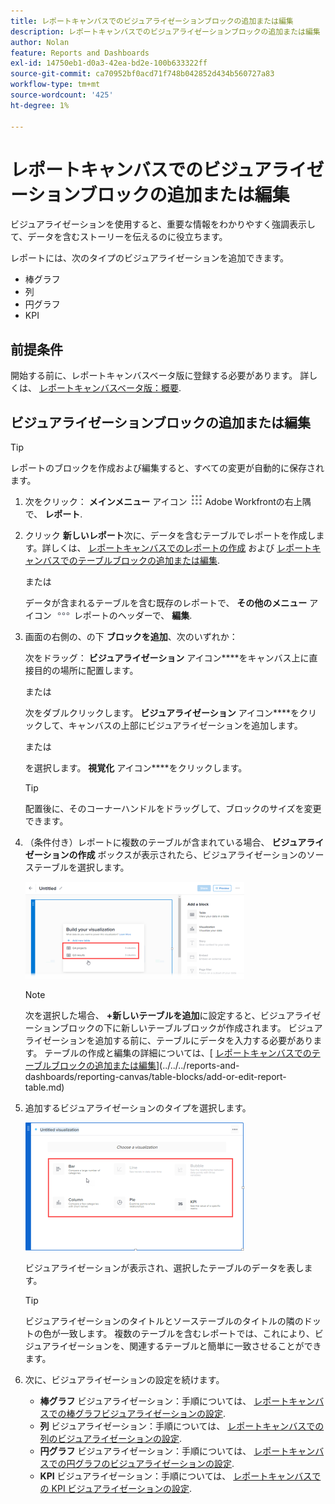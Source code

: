 ```yaml
---
title: レポートキャンバスでのビジュアライゼーションブロックの追加または編集
description: レポートキャンバスでのビジュアライゼーションブロックの追加または編集
author: Nolan
feature: Reports and Dashboards
exl-id: 14750eb1-d0a3-42ea-bd2e-100b633322ff
source-git-commit: ca70952bf0acd71f748b042852d434b560727a83
workflow-type: tm+mt
source-wordcount: '425'
ht-degree: 1%

---
```



# レポートキャンバスでのビジュアライゼーションブロックの追加または編集

ビジュアライゼーションを使用すると、重要な情報をわかりやすく強調表示して、データを含むストーリーを伝えるのに役立ちます。

レポートには、次のタイプのビジュアライゼーションを追加できます。

* 棒グラフ
* 列
* 円グラフ
* KPI

## 前提条件

開始する前に、レポートキャンバスベータ版に登録する必要があります。 詳しくは、 [レポートキャンバスベータ版：概要](/help/quicksilver/product-announcements/betas/canvas-dashboards-beta/reporting-canvas-beta-overview.md).

## ビジュアライゼーションブロックの追加または編集

>[!TIP]
>
>レポートのブロックを作成および編集すると、すべての変更が自動的に保存されます。

1. 次をクリック： **メインメニュー** アイコン ![](assets/main-menu-icon.png) Adobe Workfrontの右上隅で、 **レポート**.
1. クリック **新しいレポート**&#x200B;次に、データを含むテーブルでレポートを作成します。詳しくは、 [レポートキャンバスでのレポートの作成](../../../reports-and-dashboards/reporting-canvas/manage-reports/build-report.md) および [レポートキャンバスでのテーブルブロックの追加または編集](../../../reports-and-dashboards/reporting-canvas/table-blocks/add-or-edit-report-table.md).

   または

   データが含まれるテーブルを含む既存のレポートで、 **その他のメニュー** アイコン ![](assets/more-icon.png) レポートのヘッダーで、 **編集**.

1. 画面の右側の、の下 **ブロックを追加**、次のいずれか：

   次をドラッグ： **ビジュアライゼーション** アイコン****をキャンバス上に直接目的の場所に配置します。

   または

   次をダブルクリックします。 **ビジュアライゼーション** アイコン****をクリックして、キャンバスの上部にビジュアライゼーションを追加します。

   または

   を選択します。 **視覚化** アイコン****をクリックします。

   >[!TIP]
   >
   >配置後に、そのコーナーハンドルをドラッグして、ブロックのサイズを変更できます。

1. （条件付き）レポートに複数のテーブルが含まれている場合、 **ビジュアライゼーションの作成** ボックスが表示されたら、ビジュアライゼーションのソーステーブルを選択します。

   ![](assets/select-table-on-vis-350x155.png)

   >[!NOTE]
   >
   >次を選択した場合、 **+新しいテーブルを追加**&#x200B;に設定すると、ビジュアライゼーションブロックの下に新しいテーブルブロックが作成されます。 ビジュアライゼーションを追加する前に、テーブルにデータを入力する必要があります。 テーブルの作成と編集の詳細については、[ [レポートキャンバスでのテーブルブロックの追加または編集](../../../reports-and-dashboards/reporting-canvas/table-blocks/add-or-edit-report-table.md)](../../../reports-and-dashboards/reporting-canvas/table-blocks/add-or-edit-report-table.md)

1. 追加するビジュアライゼーションのタイプを選択します。

   ![](assets/select-vis-type-350x205.png)

   ビジュアライゼーションが表示され、選択したテーブルのデータを表します。

   >[!TIP]
   >
   >ビジュアライゼーションのタイトルとソーステーブルのタイトルの隣のドットの色が一致します。 複数のテーブルを含むレポートでは、これにより、ビジュアライゼーションを、関連するテーブルと簡単に一致させることができます。

1. 次に、ビジュアライゼーションの設定を続けます。

   * **棒グラフ** ビジュアライゼーション：手順については、 [レポートキャンバスでの棒グラフビジュアライゼーションの設定](../../../reports-and-dashboards/reporting-canvas/visualization-blocks/configure-bar-visualization.md#bar).
   * **列** ビジュアライゼーション：手順については、 [レポートキャンバスでの列のビジュアライゼーションの設定](../../../reports-and-dashboards/reporting-canvas/visualization-blocks/configure-column-visualization.md).
   * **円グラフ** ビジュアライゼーション：手順については、 [レポートキャンバスでの円グラフのビジュアライゼーションの設定](../../../reports-and-dashboards/reporting-canvas/visualization-blocks/configure-pie-visualization.md).
   * **KPI** ビジュアライゼーション：手順については、 [レポートキャンバスでの KPI ビジュアライゼーションの設定](../../../reports-and-dashboards/reporting-canvas/visualization-blocks/configure-kpi-visualization.md).
